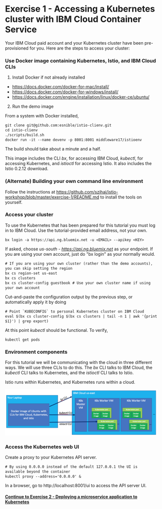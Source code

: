 # Exercise 1 - Accessing a Kubernetes cluster with IBM Cloud Container Service

Your IBM Cloud paid account and your Kubernetes cluster have been pre-provisioned for you. Here are the steps to access your cluster:

### Use Docker image containing Kubernetes, Istio, and IBM Cloud CLIs

1. Install Docker if not already installed
- https://docs.docker.com/docker-for-mac/install/
- https://docs.docker.com/docker-for-windows/install/
- https://docs.docker.com/engine/installation/linux/docker-ce/ubuntu/

2. Run the demo image

From a system with Docker installed,

```
git clone git@github.com:esnible/istio-clienv.git
cd istio-clienv
./scripts/build.sh
docker run -it --name devenv -p 8001:8001 middleware17/istioenv
```

The build should take about a minute and a half.

<!-- docker pull snible/middleware17/istioenv # first push my image to the Docker hub -->

This image includes the CLI _bx_, for accessing IBM Cloud, _kubectl_, for accessing Kubernetes,
and _istioctl_ for accessing Istio.  It also includes the Istio 0.2.12 download.

### (Alternate) Building your own command line environment

Follow the instructions at https://github.com/szihai/istio-workshop/blob/master/exercise-1/README.md to
install the tools on yourself.

### Access your cluster

To use the Kubernetes
that has been prepared for this tutorial you must log in to IBM Cloud.  Use the tutorial-provided email address,
not your own.

```
bx login -a https://api.ng.bluemix.net -u <EMAIL> --apikey <KEY>
```

If asked, choose _us-south - https://api.ng.bluemix.net_ as your endpoint.
If you are using your own account, just do "bx login" as your normally would.

```
# If you are using your own cluster (rather than the demo accounts), you can skip setting the region
bx cs region-set us-east
bx cs clusters
bx cs cluster-config guestbook # Use your own cluster name if using your own account
```

Cut-and-paste the configuration output by the previous step, or automatically apply it by doing

```
# Point `KUBECONFIG` to personal Kubernetes cluster on IBM Cloud
eval $(bx cs cluster-config $(bx cs clusters | tail -n 1 | awk '{print $1}') | grep export)
```

At this point _kubectl_ should be functional.  To verify,

```
kubectl get pods
```

### Environment components

For this tutorial we will be communicating with the cloud in three different ways.  We will use three
CLIs to do this.  The _bx_ CLI talks to IBM Cloud, the _kubectl_ CLI talks to Kubernetes, and the _istioctl_
CLI talks to Istio.

Istio runs within Kubernetes, and Kubernetes runs within a cloud.

![Environment block diagram](environment.png)

### Access the Kubernetes web UI


Create a proxy to your Kubernetes API server.

```
# By using 0.0.0.0 instead of the default 127.0.0.1 the UI is available beyond the container
kubectl proxy --address='0.0.0.0' &
```

In a browser, go to http://localhost:8001/ui to access the API server UI.

#### [Continue to Exercise 2 - Deploying a microservice application to Kubernetes](../exercise-2/README.md)
